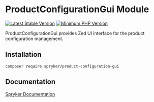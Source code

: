# ProductConfigurationGui Module
[![Latest Stable Version](https://poser.pugx.org/spryker/product-configuration-gui/v/stable.svg)](https://packagist.org/packages/spryker/product-configuration-gui)
[![Minimum PHP Version](https://img.shields.io/badge/php-%3E%3D%208.2-8892BF.svg)](https://php.net/)

ProductConfigurationGui provides Zed UI interface for the product configuration management.

## Installation

```
composer require spryker/product-configuration-gui
```

## Documentation

[Spryker Documentation](https://docs.spryker.com)
